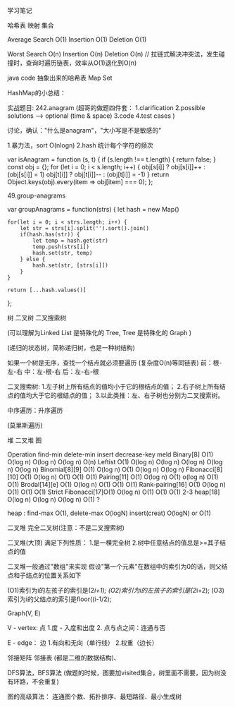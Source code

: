 学习笔记

哈希表 映射 集合

Average
Search O(1) Insertion O(1)  Deletion O(1)

Worst
Search O(n) Insertion O(n)  Deletion O(n)
// 拉链式解决冲突法，发生碰撞时，查询时遍历链表，效率从O(1)退化到O(n)

java code
抽象出来的哈希表
Map Set

HashMap的小总结：

实战题目: 242.anagram
(超哥的做题四件套：
    1.clarification
    2.possible solutions  --> optional (time & space)
    3.code
    4.test cases
)

讨论，确认："什么是anagram"，"大小写是不是敏感的"

1.暴力法，sort   O(nlogn)
2.hash 统计每个字符的频次

var isAnagram = function (s, t) {
  if (s.length !== t.length) {
    return false;
  }
  const obj = {};
  for (let i = 0; i < s.length; i++) {
    obj[s[i]] ? obj[s[i]]++ : (obj[s[i]] = 1)
    obj[t[i]] ? obj[t[i]]-- : (obj[t[i]] = -1)
  }
  return Object.keys(obj).every(item => obj[item] === 0);
};

49.group-anagrams

var groupAnagrams = function(strs) {
    let hash = new Map()

    for(let i = 0; i < strs.length; i++) {
        let str = strs[i].split('').sort().join()
        if(hash.has(str)) {
            let temp = hash.get(str)
            temp.push(strs[i])
            hash.set(str, temp)
        } else {
            hash.set(str, [strs[i]])
        }
    }

    return [...hash.values()]
};


树 二叉树 二叉搜索树

 (可以理解为Linked List 是特殊化的 Tree, Tree 是特殊化的 Graph )

 (递归的状态树，简称递归树，也是一种树结构)

 如果一个树是无序，查找一个结点就必须要遍历  (复杂度O(n)等同链表)
 前：根-左-右
 中：左-根-右
 后：左-右-根

  二叉搜索树:
1.左子树上所有结点的值均小于它的根结点的值；
2.右子树上所有结点的值均大于它的根结点的值；
3.以此类推：左、右子树也分别为二叉搜索树。

中序遍历：升序遍历

(莫里斯遍历)


堆 二叉堆 图

Operation	        find-min	delete-min	insert	    decrease-key	meld
Binary[8]	        O(1)	    O(log n)	O(log n)	O(log n)	    O(n)
Leftist	O(1)	    O(log n)	O(log n)	O(log n)	O(log n)	    O(log n)
Binomial[8][9]	    O(1)	    O(log n)	O(1)	    O(log n)	    O(log n)
Fibonacci[8][10]	O(1)	    O(log n)	O(1)	    O(1)	        O(1)
Pairing[11]	O(1)	O(log n)	O(1)	    o(log n)	O(1)	        O(1)
Brodal[14][e]	    O(1)	    O(log n)	O(1)	    O(1)	        O(1)
Rank-pairing[16]	O(1)	    O(log n)	O(1)	    O(1)	        O(1)
Strict Fibonacci[17]O(1)	    O(log n)	O(1)	    O(1)	        O(1)
2-3 heap[18]	    O(log n)	O(log n)	O(log n)	O(1)	        ?


heap : find-max O(1), delete-max O(logN)   insert(creat) O(logN) or O(1)

二叉堆
完全二叉树(注意：不是二叉搜索树)

二叉堆(大顶) 满足下列性质：
1.是一棵完全树
2.树中任意结点的值总是>=其子结点的值

二叉堆一般通过"数组"来实现
假设"第一个元素"在数组中的索引为0的话，则父结点和子结点的位置关系如下

(O1)索引为i的左孩子的索引是(2*i+1);
(O2)索引为i的左孩子的索引是(2*i+2);
(O3)索引为i的父结点的索引是floor((i-1/2);

Graph(V, E)

V - vertex: 点
1.度 - 入度和出度
2. 点与点之间：连通与否

E - edge： 边
1.有向和无向（单行线）
2.权重（边长）

邻接矩阵
邻接表
(都是二维的数据结构)、

DFS算法，BFS算法
(做题的时候，图要加visited集合，树里面不需要，因为树没有环路，不会重复)

图的高级算法：
    连通图个数、拓扑排序、最短路径、最小生成树
